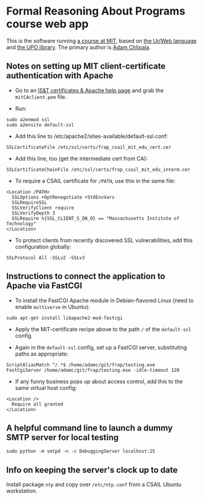 # Formal Reasoning About Programs course web app

This is the software running [a course at MIT](https://frap.csail.mit.edu/), based on [the Ur/Web language](http://www.impredicative.com/ur/) and [the UPO library](http://upo.csail.mit.edu/).  The primary author is [Adam Chlipala](http://adam.chlipala.net/).

## Notes on setting up MIT client-certificate authentication with Apache

* Go to an [IS&T certificates & Apache help page](http://kb.mit.edu/confluence/display/istcontrib/Check+MIT+Certificates+on+a+private+web+server) and grab the `mitCAclient.pem` file.

* Run:
```
sudo a2enmod ssl
sudo a2ensite default-ssl
```

* Add this line to /etc/apache2/sites-available/default-ssl.conf:
```
SSLCertificateFile /etc/ssl/certs/frap_csail_mit_edu_cert.cer
```

* Add this line, too (get the intermediate cert from CA):
```
SSLCertificateChainFile /etc/ssl/certs/frap_csail_mit_edu_interm.cer
```

* To require a CSAIL certificate for `/PATH`, use this in the same file:
```
<Location /PATH>
  SSLOptions +OptRenegotiate +StdEnvVars
  SSLRequireSSL
  SSLVerifyClient require
  SSLVerifyDepth 3
  SSLRequire %{SSL_CLIENT_S_DN_O} == "Massachusetts Institute of Technology"
</Location>
```

* To protect clients from recently discovered SSL vulnerabilities, add this configuration globally:
```
SSLProtocol All -SSLv2 -SSLv3
```

## Instructions to connect the application to Apache via FastCGI

* To install the FastCGI Apache module in Debian-flavored Linux (need to enable `multiverse` in Ubuntu):
```
sudo apt-get install libapache2-mod-fastcgi
```

* Apply the MIT-certificate recipe above to the path `/` of the `default-ssl` config.

* Again in the `default-ssl` config, set up a FastCGI server, substituting paths as appropriate:
```
ScriptAliasMatch ^/.*$ /home/adamc/git/frap/testing.exe
FastCgiServer /home/adamc/git/frap/testing.exe -idle-timeout 120
```

* If any funny business pops up about access control, add this to the same virtual host config:
```
<Location />
  Require all granted
</Location>
```

## A helpful command line to launch a dummy SMTP server for local testing

```
sudo python -m smtpd -n -c DebuggingServer localhost:25
```

## Info on keeping the server's clock up to date

Install package `ntp` and copy over `/etc/ntp.conf` from a CSAIL Ubuntu workstation.
